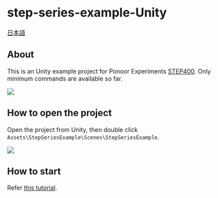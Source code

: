 # step-series-example-Unity
[日本語](https://github.com/ponoor/step-series-example-Unity/blob/master/README_jp.md)
## About 
This is an Unity example project for Ponoor Experiments [STEP400](http://ponoor.com/products/step400/). Only minimum commands are available so far.

![](http://ponoor.com/manage/wp-content/uploads/2020/10/Unity-screenshot.png)

## How to open the project
Open the project from Unity, then double click `Assets\StepSeriesExample\Scenes\StepSeriesExample`.

![](http://ponoor.com/manage/wp-content/uploads/2020/10/Unity-screenshot-asset.png)

## How to start
Refer [this tutorial](https://ponoor.com/en/docs/step400/tutorial/).


